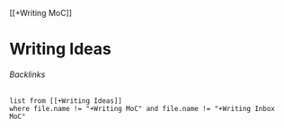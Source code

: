 [[+Writing MoC]]
# Writing Ideas


###### Backlinks
```dataview
list from [[+Writing Ideas]]
where file.name != "+Writing MoC" and file.name != "+Writing Inbox MoC"
```